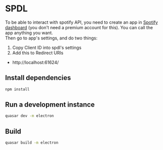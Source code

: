 # SPDL

To be able to interact with spotify API, you need to create an app in [Spotify dashboard](https://developer.spotify.com/dashboard/) (you don't need a premium account for this). You can call the app anything you want. <br/>
Then go to app's settings, and do two things:

1. Copy Client ID into spdl's settings
2. Add this to Redirect URIs

- http://localhost:61624/

## Install dependencies

```bash
npm install
```

## Run a development instance

```bash
quasar dev -m electron
```

## Build

```bash
quasar build -m electron
```
